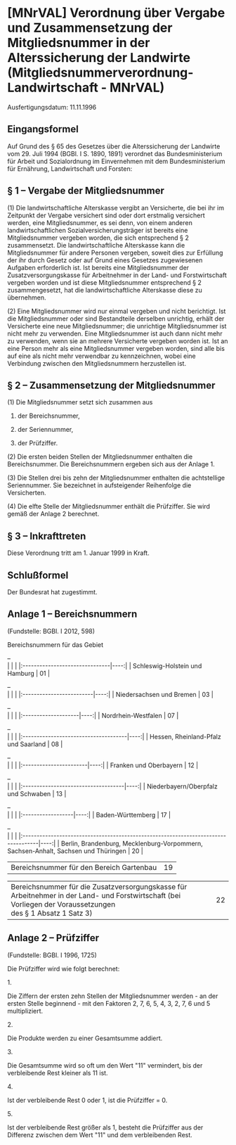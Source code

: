 # [MNrVAL] Verordnung über Vergabe und Zusammensetzung der Mitgliedsnummer in der Alterssicherung der Landwirte  (Mitgliedsnummerverordnung-Landwirtschaft - MNrVAL)

Ausfertigungsdatum: 11.11.1996

 

## Eingangsformel

Auf Grund des § 65 des Gesetzes über die Alterssicherung der Landwirte vom 29. Juli 1994 (BGBl. I S. 1890, 1891) verordnet das Bundesministerium für Arbeit und Sozialordnung im Einvernehmen mit dem Bundesministerium für Ernährung, Landwirtschaft und Forsten:


## § 1 – Vergabe der Mitgliedsnummer

(1) Die landwirtschaftliche Alterskasse vergibt an Versicherte, die bei ihr im Zeitpunkt der Vergabe versichert sind oder dort erstmalig versichert werden, eine Mitgliedsnummer, es sei denn, von einem anderen landwirtschaftlichen Sozialversicherungsträger ist bereits eine Mitgliedsnummer vergeben worden, die sich entsprechend § 2 zusammensetzt. Die landwirtschaftliche Alterskasse kann die Mitgliedsnummer für andere Personen vergeben, soweit dies zur Erfüllung der ihr durch Gesetz oder auf Grund eines Gesetzes zugewiesenen Aufgaben erforderlich ist. Ist bereits eine Mitgliedsnummer der Zusatzversorgungskasse für Arbeitnehmer in der Land- und Forstwirtschaft vergeben worden und ist diese Mitgliedsnummer entsprechend § 2 zusammengesetzt, hat die landwirtschaftliche Alterskasse diese zu übernehmen.

(2) Eine Mitgliedsnummer wird nur einmal vergeben und nicht berichtigt. Ist die Mitgliedsnummer oder sind Bestandteile derselben unrichtig, erhält der Versicherte eine neue Mitgliedsnummer; die unrichtige Mitgliedsnummer ist nicht mehr zu verwenden. Eine Mitgliedsnummer ist auch dann nicht mehr zu verwenden, wenn sie an mehrere Versicherte vergeben worden ist. Ist an eine Person mehr als eine Mitgliedsnummer vergeben worden, sind alle bis auf eine als nicht mehr verwendbar zu kennzeichnen, wobei eine Verbindung zwischen den Mitgliedsnummern herzustellen ist.


## § 2 – Zusammensetzung der Mitgliedsnummer

(1) Die Mitgliedsnummer setzt sich zusammen aus

1. der Bereichsnummer,

2. der Seriennummer,

3. der Prüfziffer.

(2) Die ersten beiden Stellen der Mitgliedsnummer enthalten die Bereichsnummer. Die Bereichsnummern ergeben sich aus der Anlage 1.

(3) Die Stellen drei bis zehn der Mitgliedsnummer enthalten die achtstellige Seriennummer. Sie bezeichnet in aufsteigender Reihenfolge die Versicherten.

(4) Die elfte Stelle der Mitgliedsnummer enthält die Prüfziffer. Sie wird gemäß der Anlage 2 berechnet.


## § 3 – Inkrafttreten

Diese Verordnung tritt am 1. Januar 1999 in Kraft.


## Schlußformel

Der Bundesrat hat zugestimmt.


## Anlage 1 – Bereichsnummern

(Fundstelle: BGBl. I 2012, 598)

Bereichsnummern für das Gebiet

–  
|                                |     |
|:-------------------------------|----:|
| Schleswig-Holstein und Hamburg |  01 |

–  
|                          |     |
|:-------------------------|----:|
| Niedersachsen und Bremen |  03 |

–  
|                     |     |
|:--------------------|----:|
| Nordrhein-Westfalen |  07 |

–  
|                                      |     |
|:-------------------------------------|----:|
| Hessen, Rheinland-Pfalz und Saarland |  08 |

–  
|                        |     |
|:-----------------------|----:|
| Franken und Oberbayern |  12 |

–  
|                                     |     |
|:------------------------------------|----:|
| Niederbayern/Oberpfalz und Schwaben |  13 |

–  
|                   |     |
|:------------------|----:|
| Baden-Württemberg |  17 |

–  
|                                                                                    |     |
|:-----------------------------------------------------------------------------------|----:|
| Berlin, Brandenburg, Mecklenburg-Vorpommern, Sachsen-Anhalt, Sachsen und Thüringen |  20 |

|                                          |     |
|:-----------------------------------------|----:|
| Bereichsnummer für den Bereich Gartenbau |  19 |

<table width="100%" style="border: none;"><tbody><tr class="odd"><td style="text-align: left;">Bereichsnummer für die Zusatzversorgungskasse für Arbeitnehmer in der Land- und Forstwirtschaft (bei Vorliegen der Voraussetzungen<br />
des § 1 Absatz 1 Satz 3)</td><td style="text-align: right;">22</td></tr></tbody></table>


## Anlage 2 – Prüfziffer

(Fundstelle: BGBl. I 1996, 1725)

Die Prüfziffer wird wie folgt berechnet:

  

  

1\.

Die Ziffern der ersten zehn Stellen der Mitgliedsnummer werden - an der ersten Stelle beginnend - mit den Faktoren 2, 7, 6, 5, 4, 3, 2, 7, 6 und 5 multipliziert.

2\.

Die Produkte werden zu einer Gesamtsumme addiert.

3\.

Die Gesamtsumme wird so oft um den Wert "11" vermindert, bis der verbleibende Rest kleiner als 11 ist.

4\.

Ist der verbleibende Rest 0 oder 1, ist die Prüfziffer = 0.

5\.

Ist der verbleibende Rest größer als 1, besteht die Prüfziffer aus der Differenz zwischen dem Wert "11" und dem verbleibenden Rest.
